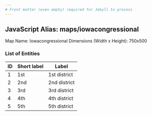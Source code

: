 ```yaml
---
# Front matter (even empty) required for Jekyll to process
---
```


## JavaScript Alias: maps/iowacongressional

Map Name: Iowacongressional
Dimensions (Width x Height): 750x500





### List of Entities

ID | Short label | Label
---|---|---|
1|1st|1st district
2|2nd|2nd district
3|3rd|3rd district
4|4th|4th district
5|5th|5th district

